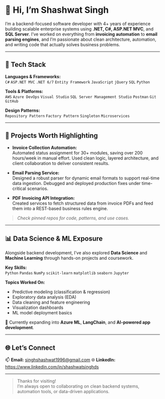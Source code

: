 # 👋 Hi, I’m Shashwat Singh

I’m a backend-focused software developer with 4+ years of experience building scalable enterprise systems using **.NET, C#, ASP.NET MVC**, and **SQL Server**. I’ve worked on everything from **invoicing automation** to **email parsing engines**, and I’m passionate about clean architecture, automation, and writing code that actually solves business problems.

---

## 🔧 Tech Stack

**Languages & Frameworks:**  
`C#` `ASP.NET MVC` `.NET 6/7` `Entity Framework` `JavaScript` `jQuery` `SQL` `Python`

**Tools & Platforms:**  
`AWS` `Azure DevOps` `Visual Studio` `SQL Server Management Studio` `Postman` `Git` `GitHub`

**Design Patterns:**  
`Repository Pattern` `Factory Pattern` `Singleton` `Microservices`

---

## 🚀 Projects Worth Highlighting

- **Invoice Collection Automation:**  
  Automated status assignment for 30+ modules, saving over 200 hours/week in manual effort. Used clean logic, layered architecture, and client collaboration to deliver consistent results.

- **Email Parsing Service:**  
  Designed a robust parser for dynamic email formats to support real-time data ingestion. Debugged and deployed production fixes under time-critical scenarios.

- **PDF Invoicing API Integration:**  
  Created services to fetch structured data from invoice PDFs and feed them into a REST-based business rules engine.

> *Check pinned repos for code, patterns, and use cases.*

---

## 📊 Data Science & ML Exposure

Alongside backend development, I’ve also explored **Data Science** and **Machine Learning** through hands-on projects and coursework.

**Key Skills:**  
`Python` `Pandas` `NumPy` `scikit-learn` `matplotlib` `seaborn` `Jupyter`

**Topics Worked On:**  
- Predictive modeling (classification & regression)
- Exploratory data analysis (EDA)
- Data cleaning and feature engineering
- Visualization dashboards
- ML model deployment basics

🧠 Currently expanding into **Azure ML**, **LangChain**, and **AI-powered app development**.

---

## 🌐 Let’s Connect

📫 **Email:** singhshashwat1996@gmail.com
🌐 **LinkedIn:** https://www.linkedin.com/in/shashwatsinghds  

---

> Thanks for visiting!  
> I’m always open to collaborating on clean backend systems, automation tools, or data-driven applications.
